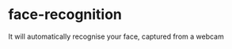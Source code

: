 face-recognition
================

It will automatically recognise your face, captured from a webcam
